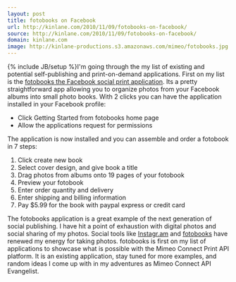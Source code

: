 ```yaml
---
layout: post
title: fotobooks on Facebook
url: http://kinlane.com/2010/11/09/fotobooks-on-facebook/
source: http://kinlane.com/2010/11/09/fotobooks-on-facebook/
domain: kinlane.com
image: http://kinlane-productions.s3.amazonaws.com/mimeo/fotobooks.jpg
---
```

{% include JB/setup %}I'm going through the my list of existing and potential self-publishing and print-on-demand applications. First on my list is the <a href="http://apps.facebook.com/fotobooks/">fotobooks the Facebook social print application</a>. Its a pretty straightforward app allowing you to organize photos from your Facebook albums into small photo books. <a href="http://apps.facebook.com/fotobooks/"><img class="c1" src="http://kinlane-productions.s3.amazonaws.com/mimeo/fotobooks.jpg" alt="" align="right" /></a> With 2 clicks you can have the application installed in your Facebook profile:
<ul class="mainlist">
     <li>Click Getting Started from fotobooks home page
     </li>
     <li>Allow the applications request for permissions
     </li>
</ul>The application is now installed and you can assemble and order a fotobook in 7 steps:
<ol class="mainlist">
     <li>Click create new book
     </li>
     <li>Select cover design, and give book a title
     </li>
     <li>Drag photos from albums onto 19 pages of your fotobook
     </li>
     <li>Preview your fotobook
     </li>
     <li>Enter order quantity and delivery
     </li>
     <li>Enter shipping and billing information
     </li>
     <li>Pay $5.99 for the book with paypal express or credit card
     </li>
</ol>The fotobooks application is a great example of the next generation of social publishing. I have hit a point of exhaustion with digital photos and social sharing of my photos. Social tools like <a href="http://instagr.am/">Instagr.am</a> and <a href="http://apps.facebook.com/fotobooks/">fotobooks</a> have renewed my energy for taking photos. fotobooks is first on my list of applications to showcase what is possible with the Mimeo Connect Print API platform. It is an existing application, stay tuned for more examples, and random ideas I come up with in my adventures as Mimeo Connect API Evangelist.